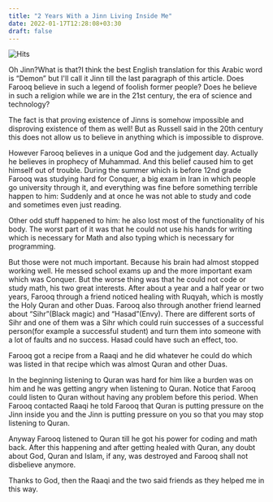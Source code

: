 ```yaml
---
title: "2 Years With a Jinn Living Inside Me"
date: 2022-01-17T12:28:08+03:30
draft: false 
---
```


![Hits](https://farooqkz.de1.hashbang.sh/count/tag.svg)

Oh Jinn?What is that?I think the best English translation for this Arabic word is “Demon” but I'll call it Jinn till the last paragraph of this article. Does Farooq believe in such a legend of foolish former people? Does he believe in such a religion while we are in the 21st century, the era of science and technology?

The fact is that proving existence of Jinns is somehow impossible and disproving existence of them as well! But as Russell said in the 20th century this does not allow us to believe in anything which is impossible to disprove.

However Farooq believes in a unique God and the judgement day. Actually he believes in prophecy of Muhammad. And this belief caused him to get himself out of trouble. During the summer which is before 12nd grade Farooq was studying hard for Conquer, a big exam in Iran in which people go university through it, and everything was fine before something terrible happen to him: Suddenly and at once he was not able to study and code and sometimes even just reading.

Other odd stuff happened to him: he also lost most of the functionality of his body. The worst part of it was that he could not use his hands for writing which is necessary for Math and also typing which is necessary for programming.

But those were not much important. Because his brain had almost stopped working well. He messed school exams up and the more important exam which was Conquer. But the worse thing was that he could not code or study math, his two great interests. After about a year and a half year or two years, Farooq through a friend noticed healing with Ruqyah, which is mostly the Holy Quran and other Duas. Farooq also through another friend learned about “Sihr”(Black magic) and “Hasad”(Envy). There are different sorts of Sihr and one of them was a Sihr which could ruin successes of a successful person(for example a successful student) and turn them into someone with a lot of faults and no success. Hasad could have such an effect, too.

Farooq got a recipe from a Raaqi and he did whatever he could do which was listed in that recipe which was almost Quran and other Duas.

In the beginning listening to Quran was hard for him like a burden was on him and he was getting angry when listening to Quran. Notice that Farooq could listen to Quran without having any problem before this period. When Farooq contacted Raaqi he told Farooq that Quran is putting pressure on the Jinn inside you and the Jinn is putting pressure on you so that you may stop listening to Quran.

Anyway Farooq listened to Quran till he got his power for coding and math back. After this happening and after getting healed with Quran, any doubt about God, Quran and Islam, if any, was destroyed and Farooq shall not disbelieve anymore.

Thanks to God, then the Raaqi and the two said friends as they helped me in this way.
